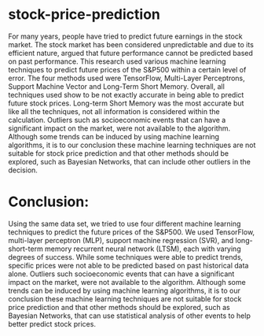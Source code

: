 # stock-price-prediction
For many years, people have tried to predict future earnings in the stock market. The stock market has been
considered unpredictable and due to its efficient nature, argued that future performance cannot be predicted
based on past performance. This research used various machine learning techniques to predict future prices of
the S&P500 within a certain level of error. The four methods used were TensorFlow, Multi-Layer Perceptrons,
Support Machine Vector and Long-Term Short Memory. Overall, all techniques used show to be not exactly
accurate in being able to predict future stock prices. Long-term Short Memory was the most accurate but like
all the techniques, not all information is considered within the calculation. Outliers such as socioeconomic
events that can have a significant impact on the market, were not available to the algorithm. Although some
trends can be induced by using machine learning algorithms, it is to our conclusion these machine learning
techniques are not suitable for stock price prediction and that other methods should be explored, such as
Bayesian Networks, that can include other outliers in the decision.

# Conclusion:
  Using the same data set, we tried to use four different machine learning techniques to predict the future prices
  of the S&P500. We used TensorFlow, multi-layer perceptron (MLP), support machine regression (SVR), and
  long-short-term memory recurrent neural network (LTSM), each with varying degrees of success. While some
  techniques were able to predict trends, specific prices were not able to be predicted based on past historical
  data alone. Outliers such socioeconomic events that can have a significant impact on the market, were not
  available to the algorithm. Although some trends can be induced by using machine learning algorithms, it is
  to our conclusion these machine learning techniques are not suitable for stock price prediction and that other
  methods should be explored, such as Bayesian Networks, that can use statistical analysis of other events to
  help better predict stock prices.
